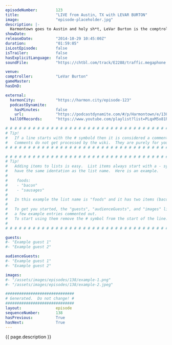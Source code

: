 ```yaml
---
episodeNumber:        123
title:                "LIVE from Austin, TX with LEVAR BURTON"
image:                "episode-placeholder.jpg"
description: |-
  Harmontown goes to Austin and holy sh*t, LeVar Burton is the comptroller.
showDate:             
releaseDate:          "2014-10-29 10:45:00Z"
duration:             "01:59:05"
isLostEpisode:        false
isTrailer:            false
hasExplicitLanguage:  false
soundFile:            "https://chtbl.com/track/E2288/traffic.megaphone.fm/STA8232975554.mp3?updated=1561584917"

venue:                
comptroller:          "LeVar Burton"
gameMaster:           
hasDnD:               

external:
  harmonCity:         "https://harmon.city/episode-123"
  podcastDynamite:
    hasMinutes:       false
    url:              "https://podcastdynamite.com/#/p/Harmontown/e/138/123"
  hallOfRecords:      "https://www.youtube.com/playlist?list=PLqxM5x81hNOYcMtpaTkgtdac4zAZOUOvg"

# # # # # # # # # # # # # # # # # # # # # # # # # # # # # # # # # # # # # # # # # # # # #
# Tip!
#   If a line starts with the # symbold then it is considered a comment.
#   Comments do not get processed by the wiki.  They are purely for your information.
# # # # # # # # # # # # # # # # # # # # # # # # # # # # # # # # # # # # # # # # # # # # #

# # # # # # # # # # # # # # # # # # # # # # # # # # # # # # # # # # # # # # # # # # # # #
# Tip!
#   Adding items to lists is easy.  List items always start with a - symbol and have
#   have the same identation as the list name.  Here is an example.
#
#    foods:
#    - "bacon"
#    - "sausages"
#
#   In this example the list name is "foods" and it has two items (bacon, and sausages).
#
#   To get you started, the "guests", "audienceGuests", and "images" lists below have
#   a few example entries commented out.
#   To start using them remove the # symbol from the start of the line.
#
# # # # # # # # # # # # # # # # # # # # # # # # # # # # # # # # # # # # # # # # # # # # #

guests:
#- "Example guest 1"
#- "Example guest 2"

audienceGuests:
#- "Example guest 1"
#- "Example guest 2"

images:
#- "/assets/images/episodes/138/example-1.png"
#- "/assets/images/episodes/138/example-2.jpeg"

##############################
# Generated.  Do not change! #
##############################
layout:               episode
sequenceNumber:       138
hasPrevious:          True
hasNext:              True
---
```


<!-- The episode description will be rendered here -->
{{ page.description }}

<!-- Add your content BELOW here -->
<!-- vvvvvvvvvvvvvvvvvvvvvvvvvvv -->




<!-- ^^^^^^^^^^^^^^^^^^^^^^^^^^^ -->
<!-- Add your content ABOVE here -->

<!-- The episode gallery will be rendered here -->